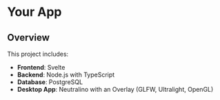 # Your App
## Overview
This project includes:
- **Frontend**: Svelte
- **Backend**: Node.js with TypeScript
- **Database**: PostgreSQL
- **Desktop App**: Neutralino with an Overlay (GLFW, Ultralight, OpenGL)

